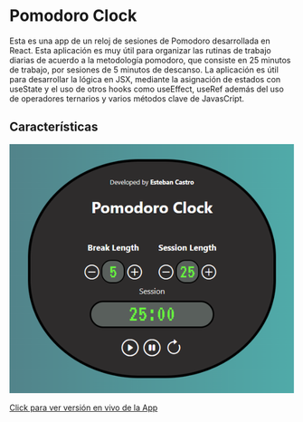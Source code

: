 # Pomodoro Clock

Esta es una app de un reloj de sesiones de Pomodoro desarrollada en React. Esta aplicación es muy útil para organizar las rutinas de trabajo diarias de acuerdo a la metodología pomodoro, que consiste en 25 minutos de trabajo, por sesiones de 5 minutos de descanso. La aplicación es útil para desarrollar la lógica en JSX, mediante la asignación de estados con useState y el uso de otros hooks como useEffect, useRef además del uso de operadores ternarios 
y varios métodos clave de JavasCript.

## Características 

![App Pomodoro Clock](./public/og-pomodoro.png)

[Click para ver versión en vivo de la App](https://codepen.io/ecastroc/full/yLQKpBd)